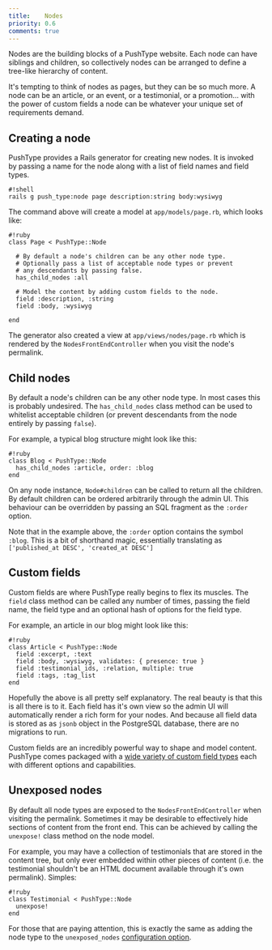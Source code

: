 ```yaml
---
title:    Nodes
priority: 0.6
comments: true
---
```


Nodes are the building blocks of a PushType website. Each node can have siblings and children, so collectively nodes can be arranged to define a tree-like hierarchy of content.

It's tempting to think of nodes as pages, but they can be so much more. A node can be an article, or an event, or a testimonial, or a promotion... with the power of custom fields a node can be whatever your unique set of requirements demand.

## Creating a node

PushType provides a Rails generator for creating new nodes. It is invoked by passing a name for the node along with a list of field names and field types.

    #!shell
    rails g push_type:node page description:string body:wysiwyg

The command above will create a model at `app/models/page.rb`, which looks like:

    #!ruby
    class Page < PushType::Node

      # By default a node's children can be any other node type.
      # Optionally pass a list of acceptable node types or prevent
      # any descendants by passing false.
      has_child_nodes :all

      # Model the content by adding custom fields to the node.
      field :description, :string
      field :body, :wysiwyg

    end

The generator also created a view at `app/views/nodes/page.rb` which is rendered by the `NodesFrontEndController` when you visit the node's permalink.

## Child nodes

By default a node's children can be any other node type. In most cases this is probably undesired. The `has_child_nodes` class method can be used to whitelist acceptable children (or prevent descendants from the node entirely by passing `false`).

For example, a typical blog structure might look like this:

    #!ruby
    class Blog < PushType::Node
      has_child_nodes :article, order: :blog
    end

On any node instance, `Node#children` can be called to return all the children. By default children can be ordered arbitrarily through the admin UI. This behaviour can be overridden by passing an SQL fragment as the `:order` option.

Note that in the example above, the `:order` option contains the symbol `:blog`. This is a bit of shorthand magic, essentially translating as `['published_at DESC', 'created_at DESC']`

## Custom fields

Custom fields are where PushType really begins to flex its muscles. The `field` class method can be called any number of times, passing the field name, the field type and an optional hash of options for the field type.

For example, an article in our blog might look like this:

    #!ruby
    class Article < PushType::Node
      field :excerpt, :text
      field :body, :wysiwyg, validates: { presence: true }
      field :testimonial_ids, :relation, multiple: true
      field :tags, :tag_list
    end

Hopefully the above is all pretty self explanatory. The real beauty is that this is all there is to it. Each field has it's own view so the admin UI will automatically render a rich form for your nodes. And because all field data is stored as as `jsonb` object in the PostgreSQL database, there are no migrations to run.

Custom fields are an incredibly powerful way to shape and model content. PushType comes packaged with a [wide variety of custom field types](/docs/fields) each with different options and capabilities.

## Unexposed nodes

By default all node types are exposed to the `NodesFrontEndController` when visiting the permalink. Sometimes it may be desirable to effectively hide sections of content from the front end. This can be achieved by calling the `unexpose!` class method on the node model.

For example, you may have a collection of testimonials that are stored in the content tree, but only ever embedded within other pieces of content (i.e. the testimonial shouldn't be an HTML document available through it's own permalink). Simples:

    #!ruby
    class Testimonial < PushType::Node
      unexpose!
    end

For those that are paying attention, this is exactly the same as adding the node type to the `unexposed_nodes` [configuration option](/docs/configuration#unexposed-nodes).
